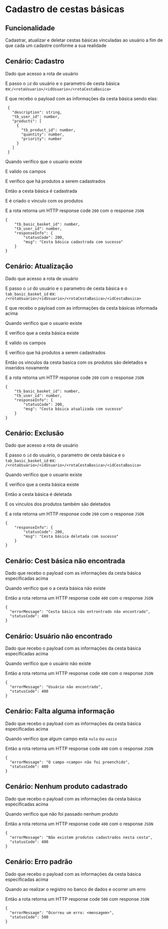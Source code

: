 # Cadastro de cestas básicas

## Funcionalidade

Cadastrar, atualizar e deletar cestas básicas vinculadas ao usuário a fim de que cada um cadastre
conforme a sua realidade

## Cenário: Cadastro

Dado que acesso a rota de usuário

E passo o `id` do usuário e o parametro de cesta básica ex:`/<rotaUsuario>/<idUsuario>/<rotaCestaBasica>`

E que recebo o payload com as informações da cesta básica sendo elas:

```
 {
   "description": string,
   "tb_user_id": number,
   "products": [
     {
       "tb_product_id": number,
       "quantity": number,
       "priority": number
     }
   ]
 }
```

Quando verifico que o usuario existe

E valido os campos

E verifico que há produtos a serem cadastrados

Então a cesta básica é cadastrada

E é criado o vinculo com os produtos

E a rota retorna um HTTP response code `200` com o response `JSON`

```
{
    "tb_basic_basket_id": number, 
    "tb_user_id": number, 
    "responseInfo": {
        "statusCode": 200, 
        "msg": "Cesta básica cadastrada com sucesso"
    }
}
```

## Cenário: Atualização

Dado que acesso a rota de usuário

E passo o `id` do usuário e o parametro de cesta básica e o `tab_basic_basket_id` ex: `/<rotaUsuario>/<idUsuario>/<rotaCestaBasica>/<idCestaBasica>`

E que recebo o payload com as informações da cesta básicas informada acima

Quando verifico que o usuario existe

E verifico que a cesta básica existe

E valido os campos

E verifico que há produtos a serem cadastrados

Então os vinculos da cesta basica com os produtos são deletados e inseridos novamente

E a rota retorna um HTTP response code `200` com o response `JSON`

```
{
    "tb_basic_basket_id": number, 
    "tb_user_id": number, 
    "responseInfo": {
        "statusCode": 200, 
        "msg": "Cesta básica atualizada com sucesso"
    }
}
```

## Cenário: Exclusão

Dado que acesso a rota de usuário

E passo o `id` do usuário, o parametro de cesta básica e o `tab_basic_basket_id` ex: `/<rotaUsuario>/<idUsuario>/<rotaCestaBasica>/<idCestaBasica>`

Quando verifico que o usuario existe

E verifico que a cesta básica existe

Então a cesta básica é deletada

E os vinculos dos produtos também são deletados

E a rota retorna um HTTP response code `200` com o response `JSON`

```
{
    "responseInfo": {
        "statusCode": 200, 
        "msg": "Cesta básica deletada com sucesso"
    }
}
```

## Cenário: Cest básica não encontrada

Dado que recebo o payload com as informações da cesta básica especificadas acima

Quando verifico que o a cesta básica não existe

Então a rota retorna um HTTP response code `400` com o response `JSON`

```
{
  "errorMessage": "Cesta básica não entrontrado não encontrado", 
  "statusCode": 400
}
```

## Cenário: Usuário não encontrado

Dado que recebo o payload com as informações da cesta básica especificadas acima

Quando verifico que o usuário não existe

Então a rota retorna um HTTP response code `400` com o response `JSON`

```
{
  "errorMessage": "Usuário não encontrado", 
  "statusCode": 400
}
```

## Cenário: Falta alguma informação

Dado que recebo o payload com as informações da cesta básica especificadas acima

Quando verifico que algum campo esta `nulo` ou `vazio`

Então a rota retorna um HTTP response code `400` com o response `JSON`

```
{
  "errorMessage": "O campo <campo> não foi preenchido", 
  "statusCode": 400
}
```

## Cenário: Nenhum produto cadastrado

Dado que recebo o payload com as informações da cesta básica especificadas acima

Quando verifico que não foi passado nenhum produto

Então a rota retorna um HTTP response code `400` com o response `JSON`

```
{
  "errorMessage": "Não existem produtos cadastrados nesta cesta", 
  "statusCode": 400
}
```

## Cenário: Erro padrão

Dado que recebo o payload com as informações da cesta básica especificadas acima

Quando ao realizar o registro no banco de dados e ocorrer um erro

Então a rota retorna um HTTP response code `500` com response `JSON`

```
{
  "errorMessage": "Ocorreu um erro: <mensagem>", 
  "statusCode": 500
}
```
